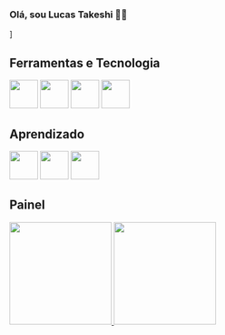 ### Olá, sou Lucas Takeshi 🧑‍💻
<!--
**luctakeshi/luctakeshi** is a ✨ _special_ ✨ repository because its `README.md` (this file) appears on your GitHub profile.

Here are some ideas to get you started:

- 🔭 I’m currently working on ...
- 🌱 I’m currently learning ...
- 👯 I’m looking to collaborate on ...
- 🤔 I’m looking for help with ...
- 💬 Ask me about ...
- 📫 How to reach me: ...
- 😄 Pronouns: ...
- ⚡ Fun fact: ...
-->]

## Ferramentas e Tecnologia

<img src="https://cdn.jsdelivr.net/gh/devicons/devicon/icons/github/github-original.svg" widht="50"  height= "50" /> <img src="https://cdn.jsdelivr.net/gh/devicons/devicon/icons/vscode/vscode-plain.svg" widht= "50" height= "50" /> 
<img src="https://cdn.jsdelivr.net/gh/devicons/devicon@latest/icons/unrealengine/unrealengine-original.svg" widght = "50" height = "50"/> 
<img src="https://cdn.jsdelivr.net/gh/devicons/devicon@latest/icons/android/android-original.svg" widght = "50" height = "50"/>
          
          

## Aprendizado
<img src="https://cdn.jsdelivr.net/gh/devicons/devicon/icons/html5/html5-original-wordmark.svg" widht="50"  height= "50" /> <img src="https://cdn.jsdelivr.net/gh/devicons/devicon/icons/css3/css3-original-wordmark.svg" widht="50" height= "50"/>
<img src="https://www.iconfinder.com/icons/282802/javascript_js_icon" widht="50" height= "50"/>

## Painel 

<div> 
  <a href="https://luctakeshi">
    <img height="180em" src="https://github-readme-stats.vercel.app/api/top-langs/?username=luctakeshi&layout=compact&langs_count=7&theme=dracula"/>
    <img height="180em" src="https://github-readme-stats.vercel.app/api?username=luctakeshi&show_icons=true&theme=dracula&include_all_commits=true&count_private=true"/> 
    </div>
  
